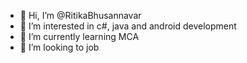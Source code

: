 - 👋 Hi, I’m @RitikaBhusannavar
- 👀 I’m interested in c#, java and android development 
- 🌱 I’m currently learning MCA
- 💞️ I’m looking to job 

<!---
RitikaBHusannavar/RitikaBHusannavar is a ✨ special ✨ repository because its `README.md` (this file) appears on your GitHub profile.
You can click the Preview link to take a look at your changes.
--->
